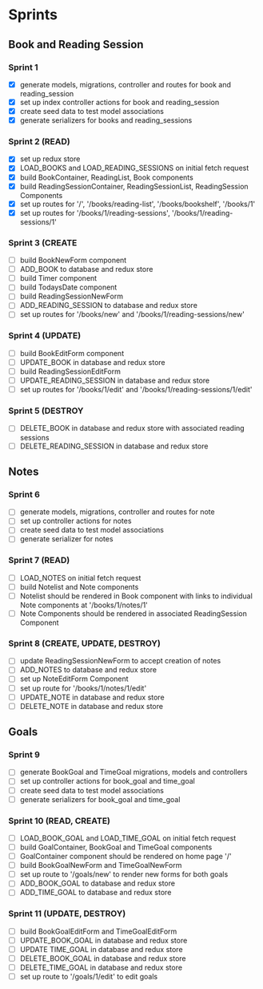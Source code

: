 # Sprints

## Book and Reading Session
### Sprint 1
- [x] generate models, migrations, controller and routes for book and reading_session
- [x] set up index controller actions for book and reading_session
- [x] create seed data to test model associations
- [x] generate serializers for books and reading_sessions

### Sprint 2 (READ)
- [x] set up redux store
- [x] LOAD_BOOKS and LOAD_READING_SESSIONS on initial fetch request
- [x] build BookContainer, ReadingList, Book components
- [x] build ReadingSessionContainer, ReadingSessionList, ReadingSession Components
- [x] set up routes for '/', '/books/reading-list', '/books/bookshelf', '/books/1'
- [x] set up routes for '/books/1/reading-sessions', '/books/1/reading-sessions/1'

### Sprint 3 (CREATE
- [ ] build BookNewForm component
- [ ] ADD_BOOK to database and redux store
- [ ] build Timer component
- [ ] build TodaysDate component
- [ ] build ReadingSessionNewForm
- [ ] ADD_READING_SESSION to database and redux store
- [ ] set up routes for '/books/new' and '/books/1/reading-sessions/new'

### Sprint 4 (UPDATE)
- [ ] build BookEditForm component
- [ ] UPDATE_BOOK in database and redux store
- [ ] build ReadingSessionEditForm
- [ ] UPDATE_READING_SESSION in database and redux store
- [ ] set up routes for '/books/1/edit' and '/books/1/reading-sessions/1/edit'

### Sprint 5 (DESTROY
- [ ] DELETE_BOOK in database and redux store with associated reading sessions
- [ ] DELETE_READING_SESSION in database and redux store

## Notes
### Sprint 6
- [ ] generate models, migrations, controller and routes for note
- [ ] set up controller actions for notes
- [ ] create seed data to test model associations
- [ ] generate serializer for notes

### Sprint 7 (READ)
- [ ] LOAD_NOTES on initial fetch request
- [ ] build Notelist and Note components
- [ ] Notelist should be rendered in Book component with links to individual Note components at '/books/1/notes/1'
- [ ] Note Components should be rendered in associated ReadingSession Component

### Sprint 8 (CREATE, UPDATE, DESTROY)
- [ ] update ReadingSessionNewForm to accept creation of notes
- [ ] ADD_NOTES to database and redux store
- [ ] set up NoteEditForm Component
- [ ] set up route for '/books/1/notes/1/edit'
- [ ] UPDATE_NOTE in database and redux store
- [ ] DELETE_NOTE in database and redux store

## Goals
### Sprint 9
- [ ] generate BookGoal and TimeGoal migrations, models and controllers
- [ ] set up controller actions for book_goal and time_goal
- [ ] create seed data to test model associations
- [ ] generate serializers for book_goal and time_goal

### Sprint 10 (READ, CREATE)
- [ ] LOAD_BOOK_GOAL and LOAD_TIME_GOAL on initial fetch request
- [ ] build GoalContainer, BookGoal and TimeGoal components
- [ ] GoalContainer component should be rendered on home page '/'
- [ ] build BookGoalNewForm and TimeGoalNewForm
- [ ] set up route to '/goals/new' to render new forms for both goals
- [ ] ADD_BOOK_GOAL to database and redux store
- [ ] ADD_TIME_GOAL to database and redux store

### Sprint 11 (UPDATE, DESTROY)
- [ ] build BookGoalEditForm and TimeGoalEditForm
- [ ] UPDATE_BOOK_GOAL in database and redux store
- [ ] UPDATE TIME_GOAL in database and redux store
- [ ] DELETE_BOOK_GOAL in database and redux store
- [ ] DELETE_TIME_GOAL in database and redux store
- [ ] set up route to '/goals/1/edit' to edit goals
